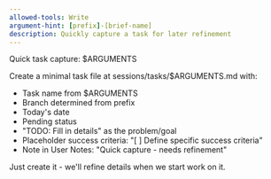 ```yaml
---
allowed-tools: Write
argument-hint: [prefix]-[brief-name]
description: Quickly capture a task for later refinement
---
```


Quick task capture: $ARGUMENTS

Create a minimal task file at sessions/tasks/$ARGUMENTS.md with:
- Task name from $ARGUMENTS
- Branch determined from prefix
- Today's date
- Pending status
- "TODO: Fill in details" as the problem/goal
- Placeholder success criteria: "[ ] Define specific success criteria"
- Note in User Notes: "Quick capture - needs refinement"

Just create it - we'll refine details when we start work on it.
